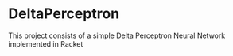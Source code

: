 # DeltaPerceptron
This project consists of a simple Delta Perceptron Neural Network implemented in Racket
